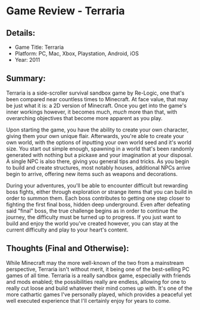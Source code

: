 # Game Review - Terraria

## Details:

* Game Title: Terraria
* Platform: PC, Mac, Xbox, Playstation, Android, iOS
* Year: 2011

## Summary:
Terraria is a side-scroller survival sandbox game by Re-Logic, one that's been compared near countless times to Minecraft. At face value, that may be just what it is: a 2D version of Minecraft. Once you get into the game's inner workings however, it becomes much, *much* more than that, with overarching objectives that become more apparent as you play. 

Upon starting the game, you have the ability to create your own character, giving them your own unique flair. Afterwards, you're able to create your own world, with the options of inputting your own world seed and it's world size. You start out simple enough, spawning in a world that's been randomly generated with nothing but a pickaxe and your imagination at your disposal. A single NPC is also there, giving you general tips and tricks. As you begin to build and create structures, most notably houses, additional NPCs arrive begin to arrive, offering new items such as weapons and decorations. 

During your adventures, you'll be able to encounter difficult but rewarding boss fights, either through exploration or strange items that you can build in order to summon them. Each boss contributes to getting one step closer to fighting the first final boss, hidden deep underground. Even after defeating said "final" boss, the true challenge begins as in order to continue the journey, the difficulty must be turned up to progress. If you just want to build and enjoy the world you've created however, you can stay at the current difficulty and play to your heart's content.

## Thoughts (Final and Otherwise):
While Minecraft may the more well-known of the two from a mainstream perspective, Terraria isn't without merit, it being one of the best-selling PC games of all time. Terraria is a really sandbox game, especially with friends and mods enabled; the possibilities really are endless, allowing for one to really cut loose and build whatever their mind comes up with. It's one of the more cathartic games I've personally played, which provides a peaceful yet well executed experience that I'll certainly enjoy for years to come.
